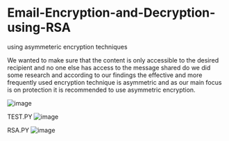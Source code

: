# Email-Encryption-and-Decryption-using-RSA
using asymmeteric encryption techniques

We wanted to make sure that the content is only accessible to the
desired recipient and no one else has access to the message shared
do we did some research and according to our findings the effective
and more frequently used encryption technique is asymmetric and
as our main focus is on protection it is recommended to use
asymmetric encryption.

![image](https://user-images.githubusercontent.com/69135317/199273317-26e99f02-7b00-404c-a6b4-d9960df514fe.png)

TEST.PY
![image](https://user-images.githubusercontent.com/69135317/199273370-357444e9-213b-40b6-a059-d315e5e5611c.png)

RSA.PY
![image](https://user-images.githubusercontent.com/69135317/199273817-2d54452e-8361-4e85-b191-2260ca853525.png)


